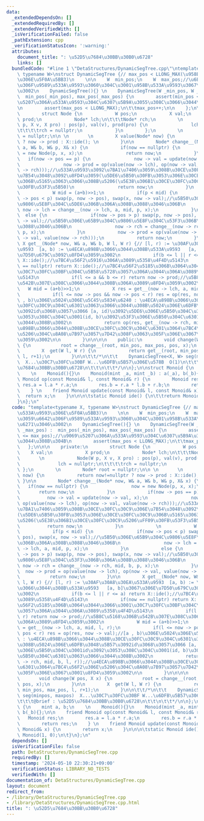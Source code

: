 ```yaml
---
data:
  _extendedDependsOn: []
  _extendedRequiredBy: []
  _extendedVerifiedWith: []
  _isVerificationFailed: false
  _pathExtension: cpp
  _verificationStatusIcon: ':warning:'
  attributes:
    document_title: ": \u52D5\u7684\u30BB\u30B0\u6728"
    links: []
  bundledCode: "#line 1 \"DetaStructures/DynamicSegTree.cpp\"\ntemplate<typename X,\
    \ typename W>\nstruct DynamicSegTree {// max_pos < LLONG_MAX(\u958B\u533A\u9593\
    \u306E\u5F0A\u5BB3)\n    \n\n    W  min_pos;\n    W  max_pos;//\u6E21\u3059\u6642\
    \u306F\u9589\u533A\u9593\u3060\u304C\u3001\u958B\u533A\u9593\u3067\u6271\u3046\
    \u3002\n    DynamicSegTree(){} \n    DynamicSegTree(W _min_pos, W _max_pos) :\
    \  min_pos(_min_pos), max_pos(_max_pos) {\n        assert(min_pos <= max_pos);//\u9069\
    \u5207\u306A\u533A\u9593\u304C\u6307\u5B9A\u3055\u308C\u3066\u3044\u308B\u304B\
    \n        assert(max_pos < LLONG_MAX);\n\t\tmax_pos++;\n\n    };\n\n\n    private:\n\
    \        struct Node {\n            W pos;\n            X val;\n            X\
    \ prod;\n            Node* lch;\n\t\t\tNode* rch;\n        \n            Node(W\
    \ p, X v, X pro) : pos(p), val(v), prod(pro) {\n                lch = nullptr;\n\
    \t\t\t\trch = nullptr;\n            }\n        };\n        \n        Node* root\
    \ = nullptr;\n\n \n       \n        X value(Node* now) {\n            return now!=nullptr\
    \ ? now -> prod : X::ide(); \n        }\n\n        Node* change__(Node* now, W&\
    \ a, W& b, W& p, X& x) {\n            if(now == nullptr) {\n                now\
    \ = new Node(p, x, x);\n                return now;\n            }\n         \
    \   if(now -> pos == p) {\n                now -> val = update(now -> val, x);\n\
    \                now -> prod = op(value(now -> lch), op(now -> val, value(now\
    \ -> rch)));//\u533A\u9593\u3092\u7BA1\u7406\u3059\u308B\u30CE\u30FC\u30C9\u306E\
    \u7B54\u3048\u3092\u8FD4\u3059(\u5DE6\u5B50\u30FB\u3053\u306E\u30CE\u30FC\u30C9\
    \u306B\u5165\u3063\u3066\u308B\u5206(\u5E38\u306B1\u30CE\u30FC\u30C9\u5206\uFF09\
    \u30FB\u53F3\u5B50)\n                return now;\n            }\n            \n\
    \            W mid = (a+b)>>1;\n            if(p < mid) {\n                if(now\
    \ -> pos < p) swap(p, now -> pos), swap(x, now -> val);//\u5B50\u306E\u65B9\u304C\
    \u9806\u5E8F\u304C\u5DE6\u306B\u306A\u308B\u3088\u3046\u306B\n               \
    \ now -> lch = change__(now -> lch, a, mid, p, x);\n            }\n          \
    \  else {\n                if(now -> pos > p) swap(p, now -> pos), swap(x, now\
    \ -> val);//\u5B50\u306E\u65B9\u304C\u9806\u5E8F\u304C\u53F3\u306B\u306A\u308B\
    \u3088\u3046\u306B\n                now -> rch = change__(now -> rch, mid, b,\
    \ p, x);\n            }\n            now -> prod = op(value(now -> lch), op(now\
    \ -> val, value(now -> rch)));\n            return now;\n        }\n\n       \
    \ X get__(Node* now, W& a, W& b, W l, W r) {// [l, r) := \u30AF\u30A8\u30EA\u533A\
    \u9593  [a, b) := \u4ECA\u898B\u3066\u3044\u308B\u533A\u9593   [a, b]\u3067\u306E\
    \u7D50\u679C\u3092\u8FD4\u3059\u3002\n            if(b <= l || r <= a) return\
    \ X::ide();//\u7BC4\u56F2\u5916\u306A\u3089\u5358\u4F4D\u5143\n            if(now\
    \ == nullptr) return X::ide();//\u7BC4\u56F2\u5185\u306B\u3064\u3044\u3066\u3001\
    \u30C7\u30FC\u30BF\u304C\u5B58\u5728\u3057\u306A\u3044\u306A\u3089\u5358\u4F4D\
    \u5143\n            if(l <= a && b <= r) return now -> prod;//\u5B8C\u5168\u306B\
    \u542B\u307E\u308C\u3066\u3044\u308B\u306A\u3089\u8FD4\u3059\u3002\n         \
    \   W mid = (a+b)>>1;\n            X res = get__(now -> lch, a, mid, l, r);\n\
    \            if(l <= now -> pos && now -> pos < r) res = op(res, now -> val);//[a\
    \ , b)\u306E\u5024\u306E\u5C45\u5834\u6240 : \u4ECA\u898B\u3066\u3044\u308B\u30CE\
    \u30FC\u30C9\u304C\u6301\u3063\u3066\u3044\u308B\u5024\u306E\u6DFB\u3048\u5B57\
    \u3092id\u3068\u3057\u3066 [a, id)\u3092\u5DE6\u306E\u5B50\u304C\u3001id\u3092\
    \u3053\u308C\u304C\u3001(id, b)\u3092\u53F3\u306E\u5B50\u304C\u6301\u3063\u3066\
    \u3044\u308B\u3002\n            return op(res, get__(now -> rch, mid, b, l, r));//\u4ECA\
    \u898B\u3066\u3044\u308B\u30CE\u30FC\u30C9\u304C\u6301\u3064\u7BC4\u56F2\u306E\
    \u5206\u304C\u8A08\u7B97\u3057\u7D42\u308F\u3063\u305F\u306E\u3067\u3001\u8FD4\
    \u3059\u3002\n\n        }\n\n\n\n    public:\n        void change(W pos, X x)\
    \ {\n           root = change__(root, min_pos, max_pos, pos, x);\n        }\n\n\
    \        X  get(W l, W r) {\n            return get__(root, min_pos, max_pos,\
    \ l, r+1);\n        }\n\n\t\t/*\n\t\t    DynamicSegTree<X, W> seg(minpos, maxpos)\
    \  X...\u30C7\u30FC\u30BF W...\u6DFB\u5B57\u306E\u578B  O(1)\n\t\t\t@brief : \u52D5\
    \u7684\u30BB\u30B0\u6728\n\t\t\n\t\t*/\n\n};\n\nstruct Monoid {\n    mint a, b;\n\
    \    \n    Monoid(){}\n    Monoid(mint _a, mint _b) : a(_a), b(_b){};\n\n    friend\
    \ Monoid op(const Monoid& l, const Monoid& r) {\n        Monoid res;\n       \
    \ res.a = l.a * r.a;\n        res.b = r.a * l.b + r.b;\n        return res;\n\
    \    } \n    friend Monoid update(const Monoid& l, const Monoid& x) {\n      \
    \  return x;\n    }\n\n\n\tstatic Monoid ide() {\n\t\treturn Monoid(1, 0);\n\t\
    }\n};\n"
  code: "template<typename X, typename W>\nstruct DynamicSegTree {// max_pos < LLONG_MAX(\u958B\
    \u533A\u9593\u306E\u5F0A\u5BB3)\n    \n\n    W  min_pos;\n    W  max_pos;//\u6E21\
    \u3059\u6642\u306F\u9589\u533A\u9593\u3060\u304C\u3001\u958B\u533A\u9593\u3067\
    \u6271\u3046\u3002\n    DynamicSegTree(){} \n    DynamicSegTree(W _min_pos, W\
    \ _max_pos) :  min_pos(_min_pos), max_pos(_max_pos) {\n        assert(min_pos\
    \ <= max_pos);//\u9069\u5207\u306A\u533A\u9593\u304C\u6307\u5B9A\u3055\u308C\u3066\
    \u3044\u308B\u304B\n        assert(max_pos < LLONG_MAX);\n\t\tmax_pos++;\n\n \
    \   };\n\n\n    private:\n        struct Node {\n            W pos;\n        \
    \    X val;\n            X prod;\n            Node* lch;\n\t\t\tNode* rch;\n \
    \       \n            Node(W p, X v, X pro) : pos(p), val(v), prod(pro) {\n  \
    \              lch = nullptr;\n\t\t\t\trch = nullptr;\n            }\n       \
    \ };\n        \n        Node* root = nullptr;\n\n \n       \n        X value(Node*\
    \ now) {\n            return now!=nullptr ? now -> prod : X::ide(); \n       \
    \ }\n\n        Node* change__(Node* now, W& a, W& b, W& p, X& x) {\n         \
    \   if(now == nullptr) {\n                now = new Node(p, x, x);\n         \
    \       return now;\n            }\n            if(now -> pos == p) {\n      \
    \          now -> val = update(now -> val, x);\n                now -> prod =\
    \ op(value(now -> lch), op(now -> val, value(now -> rch)));//\u533A\u9593\u3092\
    \u7BA1\u7406\u3059\u308B\u30CE\u30FC\u30C9\u306E\u7B54\u3048\u3092\u8FD4\u3059\
    (\u5DE6\u5B50\u30FB\u3053\u306E\u30CE\u30FC\u30C9\u306B\u5165\u3063\u3066\u308B\
    \u5206(\u5E38\u306B1\u30CE\u30FC\u30C9\u5206\uFF09\u30FB\u53F3\u5B50)\n      \
    \          return now;\n            }\n            \n            W mid = (a+b)>>1;\n\
    \            if(p < mid) {\n                if(now -> pos < p) swap(p, now ->\
    \ pos), swap(x, now -> val);//\u5B50\u306E\u65B9\u304C\u9806\u5E8F\u304C\u5DE6\
    \u306B\u306A\u308B\u3088\u3046\u306B\n                now -> lch = change__(now\
    \ -> lch, a, mid, p, x);\n            }\n            else {\n                if(now\
    \ -> pos > p) swap(p, now -> pos), swap(x, now -> val);//\u5B50\u306E\u65B9\u304C\
    \u9806\u5E8F\u304C\u53F3\u306B\u306A\u308B\u3088\u3046\u306B\n               \
    \ now -> rch = change__(now -> rch, mid, b, p, x);\n            }\n          \
    \  now -> prod = op(value(now -> lch), op(now -> val, value(now -> rch)));\n \
    \           return now;\n        }\n\n        X get__(Node* now, W& a, W& b, W\
    \ l, W r) {// [l, r) := \u30AF\u30A8\u30EA\u533A\u9593  [a, b) := \u4ECA\u898B\
    \u3066\u3044\u308B\u533A\u9593   [a, b]\u3067\u306E\u7D50\u679C\u3092\u8FD4\u3059\
    \u3002\n            if(b <= l || r <= a) return X::ide();//\u7BC4\u56F2\u5916\u306A\
    \u3089\u5358\u4F4D\u5143\n            if(now == nullptr) return X::ide();//\u7BC4\
    \u56F2\u5185\u306B\u3064\u3044\u3066\u3001\u30C7\u30FC\u30BF\u304C\u5B58\u5728\
    \u3057\u306A\u3044\u306A\u3089\u5358\u4F4D\u5143\n            if(l <= a && b <=\
    \ r) return now -> prod;//\u5B8C\u5168\u306B\u542B\u307E\u308C\u3066\u3044\u308B\
    \u306A\u3089\u8FD4\u3059\u3002\n            W mid = (a+b)>>1;\n            X res\
    \ = get__(now -> lch, a, mid, l, r);\n            if(l <= now -> pos && now ->\
    \ pos < r) res = op(res, now -> val);//[a , b)\u306E\u5024\u306E\u5C45\u5834\u6240\
    \ : \u4ECA\u898B\u3066\u3044\u308B\u30CE\u30FC\u30C9\u304C\u6301\u3063\u3066\u3044\
    \u308B\u5024\u306E\u6DFB\u3048\u5B57\u3092id\u3068\u3057\u3066 [a, id)\u3092\u5DE6\
    \u306E\u5B50\u304C\u3001id\u3092\u3053\u308C\u304C\u3001(id, b)\u3092\u53F3\u306E\
    \u5B50\u304C\u6301\u3063\u3066\u3044\u308B\u3002\n            return op(res, get__(now\
    \ -> rch, mid, b, l, r));//\u4ECA\u898B\u3066\u3044\u308B\u30CE\u30FC\u30C9\u304C\
    \u6301\u3064\u7BC4\u56F2\u306E\u5206\u304C\u8A08\u7B97\u3057\u7D42\u308F\u3063\
    \u305F\u306E\u3067\u3001\u8FD4\u3059\u3002\n\n        }\n\n\n\n    public:\n \
    \       void change(W pos, X x) {\n           root = change__(root, min_pos, max_pos,\
    \ pos, x);\n        }\n\n        X  get(W l, W r) {\n            return get__(root,\
    \ min_pos, max_pos, l, r+1);\n        }\n\n\t\t/*\n\t\t    DynamicSegTree<X, W>\
    \ seg(minpos, maxpos)  X...\u30C7\u30FC\u30BF W...\u6DFB\u5B57\u306E\u578B  O(1)\n\
    \t\t\t@brief : \u52D5\u7684\u30BB\u30B0\u6728\n\t\t\n\t\t*/\n\n};\n\nstruct Monoid\
    \ {\n    mint a, b;\n    \n    Monoid(){}\n    Monoid(mint _a, mint _b) : a(_a),\
    \ b(_b){};\n\n    friend Monoid op(const Monoid& l, const Monoid& r) {\n     \
    \   Monoid res;\n        res.a = l.a * r.a;\n        res.b = r.a * l.b + r.b;\n\
    \        return res;\n    } \n    friend Monoid update(const Monoid& l, const\
    \ Monoid& x) {\n        return x;\n    }\n\n\n\tstatic Monoid ide() {\n\t\treturn\
    \ Monoid(1, 0);\n\t}\n};\n"
  dependsOn: []
  isVerificationFile: false
  path: DetaStructures/DynamicSegTree.cpp
  requiredBy: []
  timestamp: '2024-05-10 22:30:21+09:00'
  verificationStatus: LIBRARY_NO_TESTS
  verifiedWith: []
documentation_of: DetaStructures/DynamicSegTree.cpp
layout: document
redirect_from:
- /library/DetaStructures/DynamicSegTree.cpp
- /library/DetaStructures/DynamicSegTree.cpp.html
title: ": \u52D5\u7684\u30BB\u30B0\u6728"
---
```

